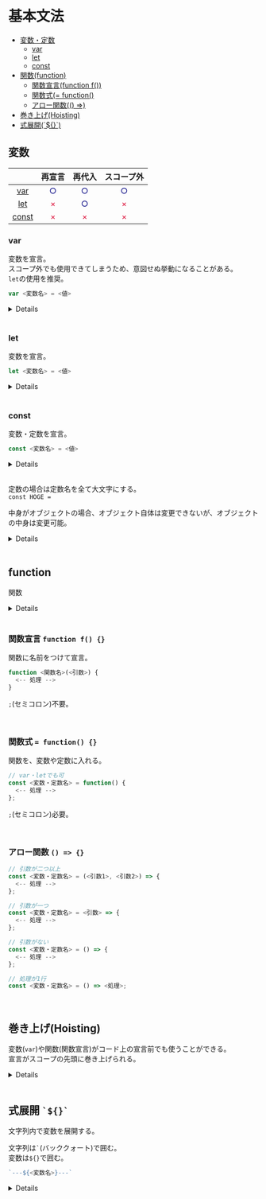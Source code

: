 # 基本文法

- [変数・定数](#変数)
    - [var](#var)
    - [let](#let)
    - [const](#const)
- [関数(function)](#function)
    - [関数宣言(function f())](#関数宣言-function-f-)
    - [関数式(= function()](#関数式--function-)
    - [アロー関数(() =>)](#アロー関数---)
- [巻き上げ(Hoisting)](#巻き上げhoisting)
- [式展開(\`${}\`)](#式展開-)

## 変数

| | 再宣言 | 再代入 | スコープ外 |
|:---:|:---:|:---:|:---:|
| [var](#var) | <span style="color: navy;">○</span> | <span style="color: navy;">○</span> | <span style="color: navy;">○</span> |
| [let](#let) | <span style="color: crimson;">×</span> | <span style="color: navy;">○</span> |  <span style="color: crimson;">×</span> |
| [const](#const) |  <span style="color: crimson;">×</span> | <span style="color: crimson;">×</span> | <span style="color: crimson;">×</span> |

### var
変数を宣言。<br />
スコープ外でも使用できてしまうため、意図せぬ挙動になることがある。<br />
`let`の使用を推奨。

```javascript
var <変数名> = <値>
```

<details>

再宣言 <span style='color: navy;'>可</span>

```javascript
var num = 1;

console.log(num); // => 1

var num = 2;

console.log(num); // => 2
```

<br />

再代入 <span style='color: navy;'>可</span>

```javascript
var num = 1;

console.log(num); // => 1

num = 2;

console.log(num); // => 2

```

<br />

スコープ外で使用 <span style='color: navy;'>可</span>

```javascript
if (true) {
  var num = 1;

  console.log(num); // => 1
}

console.log(num); // => 1
```

<br />

ネストしたスコープ内での再宣言

```javascript
let num = 1;

console.log(num); // => 1

if (true) {
  console.log(num); // => 1

  let num = 2;

  console.log(num); // => 2
}

console.log(num); // => 1
```

</details>

<br />

### let
変数を宣言。

```javascript
let <変数名> = <値>
```

<details>

再宣言 <span style='color: crimson;'>不可</span>

```javascript
let num = 1;

let num = 2;

// Uncaught SyntaxError: Identifier 'num' has already been declared
```

<br />

再代入 <span style='color: navy;'>可</span>

```javascript
let num = 1;

console.log(num); // => 1

num = 2;

console.log(num); // => 2

```

<br />

スコープ外での使用 <span style='color: crimson;'>不可</span>

```javascript
if (true) {
  let num = 1;

  console.log(num); // => 1
}

console.log(num); // => Uncaught ReferenceError: num is not defined
```

<br />

再宣言(スコープ外) <span style='color: navy;'>可</span>

```javascript
if (true) {
  let num = 1;

  console.log(num); // => 1
}

if (true) {
  let num = 2;

  console.log(num); // => 2
}
```

<br />

ネストしたスコープ内での再宣言

```javascript
let num = 1;

console.log(num); // => 1

if (true) {
  console.log(num); // => Uncaught ReferenceError: Cannot access 'num' before initialization

  let num = 2;

  console.log(num); // => 2
}

console.log(num); // => 1
```

<br />

ネストしたスコープ内での使用 <span style='color: navy;'>可</span>

```javascript
let num = 1;

if (true) {
  console.log(num); // => 1
}

console.log(num); // => 1
```

</details>

<br />

### const
変数・定数を宣言。

```javascript
const <変数名> = <値>
```

<details>

再代入 <span style='color: crimson;'>不可</span>

```javascript
const num = 1;

num = 2;

// Uncaught TypeError: Assignment to constant variable.
```

<br />

再宣言 <span style='color: crimson;'>不可</span>

```javascript
const num = 1;

const num = 2;

// Uncaught SyntaxError: Identifier 'num' has already been declared
```

<br />

再宣言(スコープ外) <span style='color: navy;'>可</span>

```javascript
if (true) {
  const num = 1;

  console.log(num); // => 1
}

if (true) {
  const num = 2;

  console.log(num); // => 2
}
```

<br />

ネストしたスコープ内での使用 <span style='color: navy;'>可</span>

```javascript
const num = 1;

if (true) {
  console.log(num); // => 1
}

console.log(num); // => 1
```

<br />

スコープ外での使用 <span style='color: crimson;'>不可</span>

```javascript
if (true) {
  const num = 1;

  console.log(num); // => 1
}

console.log(num); // => Uncaught ReferenceError: num is not defined
```

<br />

ネストしたスコープ内での再宣言 

```javascript
const num = 1;

console.log(num); // => 1

if (true) {
  console.log(num); // => Uncaught ReferenceError: Cannot access 'num' before initialization

  const num = 2;

  console.log(num); // => 2
}

console.log(num); // => 1
```

</details>

<br />

定数の場合は定数名を全て大文字にする。<br />
`const HOGE = `

中身がオブジェクトの場合、オブジェクト自体は変更できないが、オブジェクトの中身は変更可能。

<details>

```javascript
const ary = ['a', 'b', 'c'];

ary[0] = 'd';

console.log(ary) // => ['d', 'b', 'c'];
```

</details>

<br />

## function
関数

<details>

#### 関数宣言と関数式の違い

**関数宣言** => 巻き上げが起こり、宣言前でも使用可。<br />
**関数式** => 巻き上げは起こらず、宣言前に使用することはできない。

```javascript
// 関数宣言
greeting('Hello'); // => Hello

function greeting(word) {
  console.log(word);
}

greeting('Good Afternoon'); // => Good Afternoon
```
```javascript
// 関数式
greeting('Hello'); // => Uncaught ReferenceError: Cannot access 'greeting' before initialization

const greeting = function(word) {
  console.log(word);
}

greeting('Good Afternoon'); // => Good Afternoon
```

#### 関数式とアロー関数の違い

**関数式** => 'this'は、関数が呼び出されたとき変化する。<br />
**アロー関数** => 'this'を持たず、変化しない。

```html
<button type='button' id='btn'>ボタン</button>
```
```javascript
// 関数式
const btn = document.getElementById('btn');

btn.addEventListener('click', function() {
  console.log(this); // => <button type="button" id="btn">ボタン</button>
});
```
```javascript
// アロー関数
const btn = document.getElementById('btn');

btn.addEventListener('click', () => {
  console.log(this); // Window {window: Window, self: Window, document: document, name: "", location: Location, …}
});
```

</details>

<br />

### 関数宣言 `function f() {}`

関数に名前をつけて宣言。

```javascript
function <関数名>(<引数>) {
  <-- 処理 -->
}
```

`;`(セミコロン)不要。

<br />

### 関数式 `= function() {}`

関数を、変数や定数に入れる。

```javascript
// var・letでも可
const <変数・定数名> = function() {
  <-- 処理 -->
};
```

`;`(セミコロン)必要。

<br />

### アロー関数 `() => {}`

```javascript
// 引数が二つ以上
const <変数・定数名> = (<引数1>, <引数2>) => {
  <-- 処理 -->
};

// 引数が一つ
const <変数・定数名> = <引数> => {
  <-- 処理 -->
};

// 引数がない
const <変数・定数名> = () => {
  <-- 処理 -->
};

// 処理が1行
const <変数・定数名> = () => <処理>;
```

<br />

## 巻き上げ(Hoisting)

変数(`var`)や関数(関数宣言)がコード上の宣言前でも使うことができる。<br />
宣言がスコープの先頭に巻き上げられる。

<details>

### 関数の巻き上げ

**関数宣言**は、宣言前でも実行できる。<br />
(関数式やアロー関数は不可)

```javascript
output() // => Hello

function output() {
  console.log('Hello');
}
```

<br />

関数名が重複した場合、関数は上書きされる。

```javascript
output() // => World

function output() {
  console.log('Hello');
}

output() // => World

function output() {
  console.log('World');
}
```

<br />

### 変数の巻き上げ

`var`は、**宣言のみ**が巻き上げられる。<br />
(`let`・`const`は不可)<br />
代入(初期化)は、コード位置のまま。

```javascript
console.log(word); // => undefined

var word = 'Hello';

console.log(word); // => Hello
```

<br />

```javascript
// 宣言されていない場合
console.log(word) // => ReferenceError: word is not defined
```
```javascript
// letの場合
console.log(word) // => ReferenceError: Cannot access 'word' before initialization

let word = 'Hello';
```

</details>

<br />

## 式展開 `` `${}` ``
文字列内で変数を展開する。

文字列は`` ` ``(バッククォート)で囲む。<br />
変数は`${}`で囲む。

```javascript
`---${<変数名>}---`
```

<details>

```javascript
function greeting(name) {
  console.log(`Hello ${name}!`);
}

greeting('World'); // => Hello World!
```

</details>
